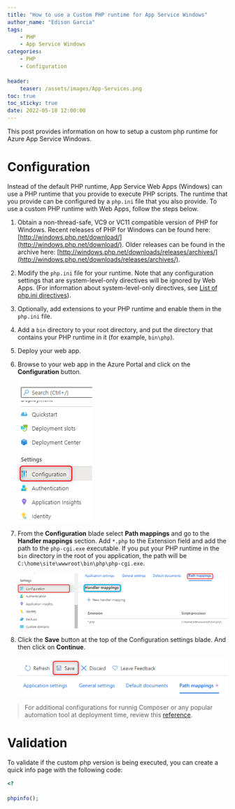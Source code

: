 ```yaml
---
title: "How to use a Custom PHP runtime for App Service Windows"
author_name: "Edison Garcia"
tags:
    - PHP
    - App Service Windows
categories:
    - PHP
    - Configuration
    
header:
    teaser: /assets/images/App-Services.png
toc: true
toc_sticky: true
date: 2022-05-18 12:00:00
---
```


This post provides information on how to setup a custom php runtime for Azure App Service Windows.

# Configuration

Instead of the default PHP runtime, App Service Web Apps (Windows) can use a PHP runtime that you provide to execute PHP scripts. The runtime that you provide can be configured by a `php.ini` file that you also provide. To use a custom PHP runtime with Web Apps, follow the steps below.

1. Obtain a non-thread-safe, VC9 or VC11 compatible version of PHP for Windows. Recent releases of PHP for Windows can be found here: [http://windows.php.net/download/](http://windows.php.net/download/). Older releases can be found in the archive here: [http://windows.php.net/downloads/releases/archives/](http://windows.php.net/downloads/releases/archives/).
2. Modify the `php.ini` file for your runtime. Note that any configuration settings that are system-level-only directives will be ignored by Web Apps. (For information about system-level-only directives, see [List of php.ini directives]).
3. Optionally, add extensions to your PHP runtime and enable them in the `php.ini` file.
4. Add a `bin` directory to your root directory, and put the directory that contains your PHP runtime in it (for example, `bin\php`).
5. Deploy your web app.
6. Browse to your web app in the Azure Portal and click on the **Configuration** button.

    ![Configuration](/media/2022/05/custom-php-windows-00.png)

7. From the **Configuration** blade select **Path mappings** and go to the **Handler mappings** section. Add `*.php` to the Extension field and add the path to the `php-cgi.exe` executable. If you put your PHP runtime in the `bin` directory in the root of you application, the path will be `C:\home\site\wwwroot\bin\php\php-cgi.exe`.

    ![Handler mappings](/media/2022/05/custom-php-windows-01.png)

8. Click the **Save** button at the top of the Configuration settings blade. And then click on **Continue**.

    ![Save](/media/2022/05/custom-php-windows-02.png)


[List of php.ini directives]: http://www.php.net/manual/en/ini.list.php

> For additional configurations for runnig Composer or any popular automation tool at deployment time, review this [reference](https://docs.microsoft.com/en-us/azure/app-service/configure-language-php?pivots=platform-windows).

# Validation

To validate if the custom php version is being executed, you can create a quick info page with the following code:

```php
<?

phpinfo();
```

